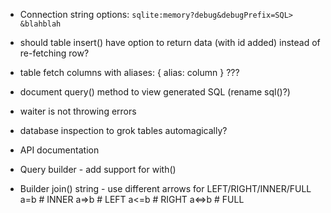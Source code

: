 * Connection string options: `sqlite:memory?debug&debugPrefix=SQL> &blahblah`

* should table insert() have option to return data (with id added) instead of
  re-fetching row?

* table fetch columns with aliases: { alias: column } ???

* document query() method to view generated SQL (rename sql()?)

* waiter is not throwing errors

* database inspection to grok tables automagically?

* API documentation

* Query builder - add support for with()

* Builder join() string - use different arrows for LEFT/RIGHT/INNER/FULL
  a=b    # INNER
  a=>b   # LEFT
  a<=b   # RIGHT
  a<=>b  # FULL

